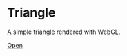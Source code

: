 # Triangle
A simple triangle rendered with WebGL.

[Open](https://rawgit.com/attilahorvath/webgl-demos/master/triangle/index.html)
